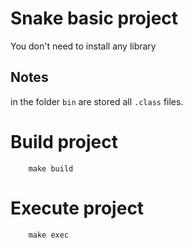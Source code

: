 # Snake basic project

You don't need to install any library

## Notes

in the folder `bin` are stored all `.class` files.

# Build project

```
    make build
```

# Execute project

```
    make exec
```
